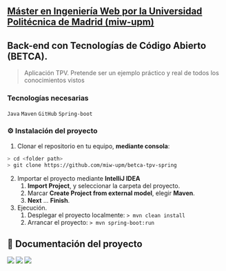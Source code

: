 ## [Máster en Ingeniería Web por la Universidad Politécnica de Madrid (miw-upm)](http://miw.etsisi.upm.es)
## Back-end con Tecnologías de Código Abierto (BETCA).
> Aplicación TPV. Pretende ser un ejemplo práctico y real de todos los conocimientos vistos

### Tecnologías necesarias
`Java` `Maven` `GitHub` `Spring-boot` 

### :gear: Instalación del proyecto
1. Clonar el repositorio en tu equipo, **mediante consola**:
```sh
> cd <folder path>
> git clone https://github.com/miw-upm/betca-tpv-spring
```
2. Importar el proyecto mediante **IntelliJ IDEA**
   1. **Import Project**, y seleccionar la carpeta del proyecto.
   1. Marcar **Create Project from external model**, elegir **Maven**.
   1. **Next** … **Finish**.   
3. Ejecución.
   1. Desplegar el proyecto localmente: `> mvn clean install`
   1. Arrancar el proyecto: `> mvn spring-boot:run`

## :book: Documentación del proyecto
![](docs/betca_tpv_user_packages.png)
![](docs/betca_tpv_user_classes.png)
![](docs/betca_tpv_user_folders.png)

